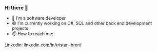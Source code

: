 ### Hi there 👋

- 🌱 I'm a software developer
- 😄 I’m currently working on C#, SQL and other back end development projects
- 📫 How to reach me: 

Linkedin: linkedin.com/in/tristan-bron/

<!--
**tbronny/tbronny** is a ✨ _special_ ✨ repository because its `README.md` (this file) appears on your GitHub profile.

Here are some ideas to get you started:

- 🔭 I’m currently working on ...
- 🌱 I’m currently learning ...
- 👯 I’m looking to collaborate on ...
- 🤔 I’m looking for help with ...
- 💬 Ask me about ...
- 📫 How to reach me: ...
- 😄 Pronouns: ...
- ⚡ Fun fact: ...
-->
